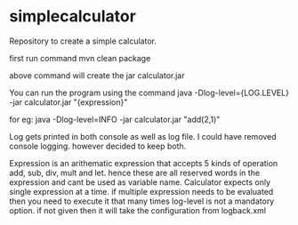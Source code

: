 # simplecalculator
Repository to create a simple calculator. 


first run command 
mvn clean package 

above command will create the jar calculator.jar 

You can run the program using the command
java -Dlog-level={LOG.LEVEL} -jar calculator.jar "{expression}"

for eg: 
java -Dlog-level=INFO -jar calculator.jar "add(2,1)"

Log gets printed in both console as well as log file. I could have removed console logging. however decided to keep both.

Expression is an arithematic expression that accepts 5 kinds of operation add, sub, div, mult and let. hence these are all 
reserved words in the expression and cant be used as variable name.
Calculator expects only single expression at a time. if multiple expression needs to be evaluated then you need to execute it that many times
log-level is not a mandatory option. if not given then it will take the configuration from logback.xml




